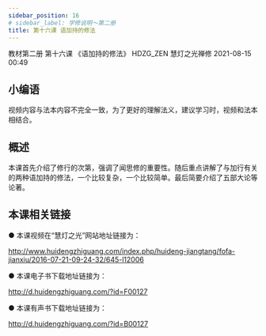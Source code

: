 ```yaml
---
sidebar_position: 16
# sidebar_label: 学修说明～第二册
title: 第十六课 语加持的修法
---
```

教材第二册 第十六课 《语加持的修法》
HDZG_ZEN 慧灯之光禅修 2021-08-15 00:49

## 小编语

视频内容与法本内容不完全一致，为了更好的理解法义，建议学习时，视频和法本相结合。

## 概述

本课首先介绍了修行的次第，强调了闻思修的重要性。随后重点讲解了与加行有关的两种语加持的修法，一个比较复杂，一个比较简单。最后简要介绍了五部大论等论著。

## 本课相关链接

●  本课视频在“慧灯之光”网站地址链接为：

<http://www.huidengzhiguang.com/index.php/huideng-jiangtang/fofa-jianxiu/2016-07-21-09-24-32/645-l12006>

●  本课电子书下载地址链接为：

<http://d.huidengzhiguang.com/?id=F00127>

●  本课有声书下载地址链接为：

<http://d.huidengzhiguang.com/?id=B00127>
